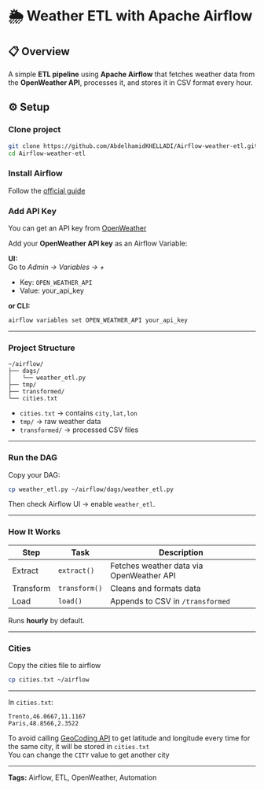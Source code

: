 # 🌦️ Weather ETL with Apache Airflow

## 📋 Overview
A simple **ETL pipeline** using **Apache Airflow** that fetches weather data from the **OpenWeather API**, processes it, and stores it in CSV format every hour.



## ⚙️ Setup
### Clone project
```bash
git clone https://github.com/AbdelhamidKHELLADI/Airflow-weather-etl.git
cd Airflow-weather-etl
```
### Install Airflow  
Follow the [official guide](https://airflow.apache.org/docs/apache-airflow/stable/start.html#) 

### Add API Key  
You can get an API key from [OpenWeather](https://openweathermap.org/api)  

Add your **OpenWeather API key** as an Airflow Variable:

**UI:**  
Go to *Admin → Variables → +*  
- Key: `OPEN_WEATHER_API`  
- Value: your_api_key  

**or CLI:**  
```bash
airflow variables set OPEN_WEATHER_API your_api_key
```

---

### Project Structure
```
~/airflow/
├── dags/
│   └── weather_etl.py
├── tmp/
├── transformed/
└── cities.txt
```

- `cities.txt` → contains `city,lat,lon`  
- `tmp/` → raw weather data  
- `transformed/` → processed CSV files  

---

### Run the DAG
Copy your DAG:
```bash
cp weather_etl.py ~/airflow/dags/weather_etl.py
```

Then check Airflow UI → enable `weather_etl`.

---

### How It Works
| Step | Task | Description |
|------|------|--------------|
| Extract | `extract()` | Fetches weather data via OpenWeather API |
| Transform | `transform()` | Cleans and formats data |
| Load | `load()` | Appends to CSV in `/transformed` |

Runs **hourly** by default.

---

### Cities
Copy the cities file to airflow
```bash
cp cities.txt ~/airflow
```
---
In `cities.txt`:
```
Trento,46.0667,11.1167
Paris,48.8566,2.3522
```
To avoid calling [GeoCoding API](https://openweathermap.org/api/geocoding-api) to get latitude and longitude every time for the same city, it will be stored in `cities.txt`  
You can change the `CITY` value to get another city


---
**Tags:** Airflow, ETL, OpenWeather, Automation
